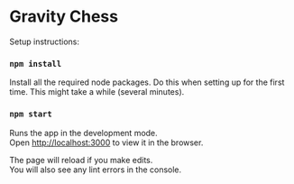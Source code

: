 # Gravity Chess
Setup instructions:

### `npm install`

Install all the required node packages. Do this when setting up for the first time. This might take a while (several minutes).

### `npm start`

Runs the app in the development mode.\
Open [http://localhost:3000](http://localhost:3000) to view it in the browser.

The page will reload if you make edits.\
You will also see any lint errors in the console.
